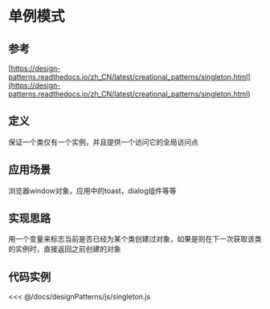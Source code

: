 # 单例模式

## 参考

[https://design-patterns.readthedocs.io/zh_CN/latest/creational_patterns/singleton.html](https://design-patterns.readthedocs.io/zh_CN/latest/creational_patterns/singleton.html)

## 定义

保证一个类仅有一个实例，并且提供一个访问它的全局访问点

## 应用场景

浏览器window对象，应用中的toast，dialog组件等等

## 实现思路

用一个变量来标志当前是否已经为某个类创建过对象，如果是则在下一次获取该类的实例时，直接返回之前创建的对象

## 代码实例

<<< @/docs/designPatterns/js/singleton.js

<singleton />
